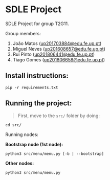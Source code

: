 # SDLE Project

SDLE Project for group T2G11.

Group members:

1. João Matos (up201703884@edu.fe.up.pt)
2. Miguel Neves (up201608657@edu.fe.up.pt)
3. Rui Pinto (up201806441@edu.fe.up.pt)
4. Tiago Gomes (up201806658@edu.fe.up.pt)

## Install instructions:

`pip -r requirements.txt`

## Running the project:

> First, move to the `src/` folder by doing:

`cd src/`

Running nodes:

**Bootstrap node (1st node):**

`python3 src/menu/menu.py [-b | --bootstrap]`

**Other nodes:**

`python3 src/menu/menu.py`

